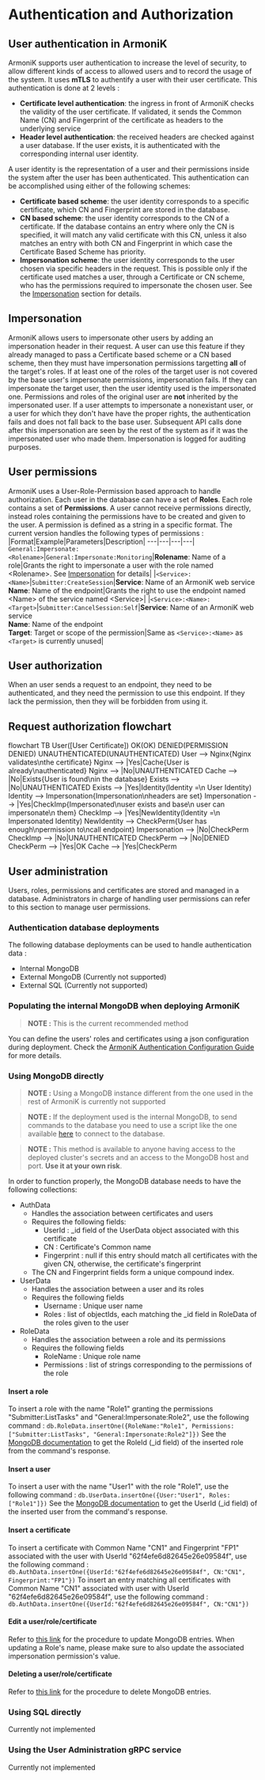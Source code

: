 
# Authentication and Authorization

## User authentication in ArmoniK

ArmoniK supports user authentication to increase the level of security, to allow different kinds of access to allowed users and to record the usage of the system. It uses **mTLS** to authentify a user with their user certificate.
This authentication is done at 2 levels :

- **Certificate level authentication**: the ingress in front of ArmoniK checks the validity of the user certificate. If validated, it sends the Common Name (CN) and Fingerprint of the certificate as headers to the underlying service
- **Header level authentication**: the received headers are checked against a user database. If the user exists, it is authenticated with the corresponding internal user identity.

A user identity is the representation of a user and their permissions inside the system after the user has been authenticated. This authentication can be accomplished using either of the following schemes:

- **Certificate based scheme**: the user identity corresponds to a specific certificate, which CN and Fingerprint are stored in the database.
- **CN based scheme**: the user identity corresponds to the CN of a certificate. If the database contains an entry where only the CN is specified, it will match any valid certificate with this CN, unless it also matches an entry with both CN and Fingerprint in which case the Certificate Based Scheme has priority.
- **Impersonation scheme**: the user identity corresponds to the user chosen via specific headers in the request. This is possible only if the certificate used matches a user, through a Certificate or CN scheme, who has the permissions required to impersonate the chosen user. See the [Impersonation](#impersonation) section for details.

## Impersonation

ArmoniK allows users to impersonate other users by adding an impersonation header in their request. A user can use this feature if they already managed to pass a Certificate based scheme or a CN based scheme, then they must have impersonation permissions targetting **all** of the target's roles. If at least one of the roles of the target user is not covered by the base user's impersonate permissions, impersonation fails. If they can impersonate the target user, then the user identity used is the impersonated one. Permissions and roles of the original user are **not** inherited by the impersonated user. If a user attempts to impersonate a nonexistant user, or a user for which they don't have have the proper rights, the authentication fails and does not fall back to the base user. Subsequent API calls done after this impersonation are seen by the rest of the system as if it was the impersonated user who made them. Impersonation is logged for auditing purposes.

## User permissions

ArmoniK uses a User-Role-Permission based approach to handle authorization. Each user in the database can have a set of **Roles**. Each role contains a set of **Permissions**. A user cannot receive permissions directly, instead roles containing the permissions have to be created and given to the user. A permission is defined as a string in a specific format.
The current version handles the following types of permissions :
|Format|Example|Parameters|Description|
---|---|---|---|
``General:Impersonate:<Rolename>``|``General:Impersonate:Monitoring``|**Rolename**: Name of a role|Grants the right to impersonate a user with the role named \<Rolename\>. See [Impersonation](#impersonation) for details|
|``<Service>:<Name>``|``Submitter:CreateSession``|**Service**: Name of an ArmoniK web service<br>**Name**: Name of the endpoint|Grants the right to use the endpoint named \<Name\> of the service named \<Service\>|
|``<Service>:<Name>:<Target>``|``Submitter:CancelSession:Self``|**Service**: Name of an ArmoniK web service<br>**Name**: Name of the endpoint<br>**Target**: Target or scope of the permission|Same as ``<Service>:<Name>`` as ``<Target>`` is currently unused|

## User authorization

When an user sends a request to an endpoint, they need to be authenticated, and they need the permission to use this endpoint. If they lack the permission, then they will be forbidden from using it.

## Request authorization flowchart

<Mermaid>
flowchart TB
    User([User Certificate])
    OK(OK)
    DENIED(PERMISSION DENIED)
    UNAUTHENTICATED(UNAUTHENTICATED)
    User --> Nginx{Nginx validates\nthe certificate}
    Nginx --> |Yes|Cache{User is already\nauthenticated}
    Nginx --> |No|UNAUTHENTICATED
    Cache --> |No|Exists{User is found\nin the database}
    Exists --> |No|UNAUTHENTICATED
    Exists --> |Yes|Identity(Identity =\n User Identity)
    Identity --> Impersonation{Impersonation\nheaders are set}
    Impersonation --> |Yes|CheckImp{Impersonated\nuser exists and base\n user can impersonate\n them}
    CheckImp --> |Yes|NewIdentity(Identity =\n Impersonated Identity)
    NewIdentity --> CheckPerm{User has enough\npermission to\ncall endpoint}
    Impersonation --> |No|CheckPerm
    CheckImp --> |No|UNAUTHENTICATED
    CheckPerm --> |No|DENIED
    CheckPerm --> |Yes|OK
    Cache --> |Yes|CheckPerm
</Mermaid>

## User administration

Users, roles, permissions and certificates are stored and managed in a database. Administrators in charge of handling user permissions can refer to this section to manage user permissions.

### Authentication database deployments

The following database deployments can be used to handle authentication data :

- Internal MongoDB
- External MongoDB (Currently not supported)
- External SQL (Currently not supported)

### Populating the internal MongoDB when deploying ArmoniK

> **NOTE :** This is the current recommended method

You can define the users' roles and certificates using a json configuration during deployment. Check the [ArmoniK Authentication Configuration Guide](https://github.com/aneoconsulting/ArmoniK/blob/main/docs/authentication-configuration-guide.md) for more details.

### Using MongoDB directly

> **NOTE :** Using a MongoDB instance different from the one used in the rest of ArmoniK is currently not supported

> **NOTE :** If the deployment used is the internal MongoDB, to send commands to the database you need to use a script like the one available [here](https://github.com/aneoconsulting/ArmoniK/blob/main/tools/access-mongo.sh) to connect to the database.

> **NOTE :** This method is available to anyone having access to the deployed cluster's secrets and an access to the MongoDB host and port. **Use it at your own risk**.

In order to function properly, the MongoDB database needs to have the following collections:

- AuthData
  - Handles the association between certificates and users
  - Requires the following fields:
    - UserId : _id field of the UserData object associated with this certificate
    - CN : Certificate's Common name
    - Fingerprint : null if this entry should match all certificates with the given CN, otherwise, the certificate's fingerprint
  - The CN and Fingerprint fields form a unique compound index.
- UserData
  - Handles the association between a user and its roles
  - Requires the following fields
    - Username : Unique user name
    - Roles : list of objectIds, each matching the _id field in RoleData of the roles given to the user
- RoleData
  - Handles the association between a role and its permissions
  - Requires the following fields
    - RoleName : Unique role name
    - Permissions : list of strings corresponding to the permissions of the role

#### Insert a role

To insert a role with the name "Role1" granting the permissions "Submitter:ListTasks" and "General:Impersonate:Role2", use the following command :
```db.RoleData.insertOne({RoleName:"Role1", Permissions:["Submitter:ListTasks", "General:Impersonate:Role2"]})```
See the [MongoDB documentation](https://www.mongodb.com/docs/manual/reference/method/db.collection.insertOne/) to get the RoleId (_id field) of the inserted role from the command's response.

#### Insert a user

To insert a user with the name "User1" with the role "Role1", use the following command :
```db.UserData.insertOne({User:"User1", Roles:["Role1"]})```
See the [MongoDB documentation](https://www.mongodb.com/docs/manual/reference/method/db.collection.insertOne/) to get the UserId (_id field) of the inserted user from the command's response.

#### Insert a certificate

To insert a certificate with Common Name "CN1" and Fingerprint "FP1" associated with the user with UserId "62f4efe6d82645e26e09584f", use the following command :
```db.AuthData.insertOne({UserId:"62f4efe6d82645e26e09584f", CN:"CN1", Fingerprint:"FP1"})```
To insert an entry matching all certificates with Common Name "CN1" associated with user with UserId "62f4efe6d82645e26e09584f", use the following command :
```db.AuthData.insertOne({UserId:"62f4efe6d82645e26e09584f", CN:"CN1"})```

#### Edit a user/role/certificate

Refer to [this link](https://www.mongodb.com/docs/manual/reference/method/db.collection.findOneAndUpdate/) for the procedure to update MongoDB entries. When updating a Role's name, please make sure to also update the associated impersonation permission's value.

#### Deleting a user/role/certificate

Refer to [this link](https://www.mongodb.com/docs/manual/reference/method/db.collection.findOneAndDelete/) for the procedure to delete MongoDB entries.

### Using SQL directly

Currently not implemented

### Using the User Administration gRPC service

Currently not implemented
